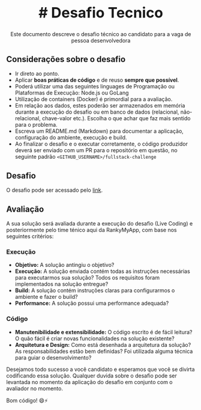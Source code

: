<div align="center">
  <h1 style="font-size: 38px;"># Desafio Tecnico</h1>
  <p>Este documento descreve o desafio técnico ao candidato para a vaga de pessoa desenvolvedora</p>
</div>

## Considerações sobre o desafio

- Ir direto ao ponto.
- Aplicar **boas práticas de código** e de reuso **sempre que possível**.
- Poderá utilizar uma das seguintes linguages de Programação ou Plataformas de Execução: Node.js ou GoLang
- Utilização de containers (Docker) é primordial para a avaliação.
- Em relação aos dados, estes poderão ser armazenados em memória durante a execução do desafio ou em banco de dados (relacional, não-relacional, chave-valor etc.). Escolha o que achar que faz mais sentido para o problema.
- Escreva um README.md (Markdown) para documentar a aplicação, configuração do ambiente, execução e build.
- Ao finalizar o desafio e o executar corretamente, o código produzidor deverá ser enviado com um PR para o repositório em questão, no seguinte padrão `<GITHUB_USERNAME>/fullstack-challenge`

## Desafio

O desafio pode ser acessado pelo [link](desafio-tecnico.md).

## Avaliação

A sua solução será avaliada durante a execução do desafio (Live Coding) e posteriormente pelo time ténico aqui da RankyMyApp, com base nos seguintes critérios:

### Execução

- **Objetivo:** A solução antingiu o objetivo?
- **Execução:** A solução enviada contém todas as instruções necessárias para executarmos sua solução? Todos os requisitos foram implementados na solução entregue?
- **Build:** A solução contém instruções claras para configurarmos o ambiente e fazer o build?
- **Performance:** A solução possui uma performance adequada?

### Código

- **Manutenibilidade e extensibilidade:** O código escrito é de fácil leitura? O quão fácil é criar novas funcionalidades na solução existente?
- **Arquitetura e Design:** Como está desenhada a arquitetura da solução? As responsabilidades estão bem definidas? Foi utilizada alguma técnica para guiar o desenvolvimento?

Desejamos todo sucesso a você candidato e esperamos que você se divirta codificando essa solução. Qualquer duvida sobre o desafio pode ser levantada no momento da aplicação do desafio em conjunto com o avaliador no momento.

Bom código! 😄⚡
